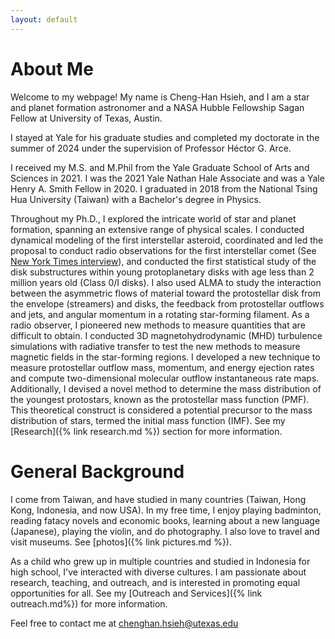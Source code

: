 ```yaml
---
layout: default
---
```


# About Me
Welcome to my webpage! My name is Cheng-Han Hsieh, and I am a star and planet formation astronomer and a NASA Hubble Fellowship Sagan Fellow at University of Texas, Austin. 

I stayed at Yale for his graduate studies and completed my doctorate in the summer of 2024 under the supervision of Professor Héctor G. Arce.

I received my M.S. and M.Phil from the Yale Graduate School of Arts and Sciences in 2021. I was the 2021 Yale Nathan Hale Associate and was a Yale Henry A. Smith Fellow in 2020. I graduated in 2018 from the National Tsing Hua University (Taiwan) with a Bachelor's degree in Physics. 

Throughout my Ph.D., I explored the intricate world of star and planet formation, spanning an extensive range of physical scales. I conducted dynamical modeling of the first interstellar asteroid, coordinated and led the proposal to conduct radio observations for the first interstellar comet (See [New York Times interview](https://www.nytimes.com/2019/12/07/science/interstellar-comet-2i-borisov.html)), and conducted the first statistical study of the disk substructures within young protoplanetary disks with age less than 2 million years old (Class 0/I disks). I also used ALMA to study the interaction between the asymmetric flows of material toward the protostellar disk from the envelope (streamers) and disks, the feedback from protostellar outflows and jets, and angular momentum in a rotating star-forming filament. As a radio observer, I pioneered new methods to measure quantities that are difficult to obtain. I conducted 3D magnetohydrodynamic (MHD) turbulence simulations with radiative transfer to test the new methods to measure magnetic fields in the star-forming regions. I developed a new technique to measure protostellar outflow mass, momentum, and energy ejection rates and compute two-dimensional molecular outflow instantaneous rate maps. Additionally, I devised a novel method to determine the mass distribution of the youngest protostars, known as the protostellar mass function (PMF). This theoretical construct is considered a potential precursor to the mass distribution of stars, termed the initial mass function (IMF). See my [Research]({% link research.md %}) section for more information. 




# General Background
I come from Taiwan, and have studied in many countries (Taiwan, Hong Kong, Indonesia, and now USA). In my free time, I enjoy playing badminton, reading fatacy novels and economic books, learning about a new language (Japanese), playing the violin, and do photography. I also love to travel and visit museums. See [photos]({% link pictures.md %}).

As a child who grew up in multiple countries and studied in Indonesia for high school, I've interacted with diverse cultures. I am passionate about research, teaching, and outreach, and is interested in promoting equal opportunities for all. See my [Outreach and Services]({% link outreach.md%}) for more information.


Feel free to contact me at chenghan.hsieh@utexas.edu

